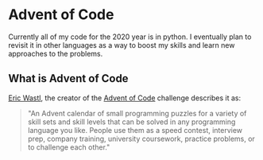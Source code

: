 <h1> Advent of Code </h1>

  <p>Currently all of my code for the 2020 year is in python. I eventually plan to revisit it in other languages as a way to boost my skills and learn new approaches to the problems.</p>

<h2> What is Advent of Code </h2>

  <p><a href="http://was.tl/">Eric Wastl</a>, the creator of the <a href="https://adventofcode.com/">Advent of Code</a> challenge describes it as: <br  />
    <blockquote>"An Advent calendar of small programming puzzles for a variety of skill sets and skill levels that can be solved in any programming language you like. People use them as a speed contest, interview prep, company training, university coursework, practice problems, or to challenge each other." </blockquote></p>
